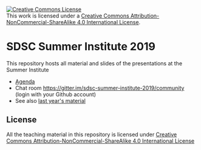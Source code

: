 <a rel="license" href="http://creativecommons.org/licenses/by-nc-sa/4.0/"><img alt="Creative Commons License" style="border-width:0" src="https://i.creativecommons.org/l/by-nc-sa/4.0/80x15.png" /></a><br />This work is licensed under a <a rel="license" href="http://creativecommons.org/licenses/by-nc-sa/4.0/">Creative Commons Attribution-NonCommercial-ShareAlike 4.0 International License</a>.

# SDSC Summer Institute 2019

This repository hosts all material and slides of the presentations at the Summer Institute

* [Agenda](https://si19.sdsc.edu/agenda/)
* Chat room <https://gitter.im/sdsc-summer-institute-2019/community> (login with your Github account)
* See also [last year's material](https://github.com/sdsc/sdsc-summer-institute-2018)

## License

All the teaching material in this repository is licensed under [Creative Commons Attribution-NonCommercial-ShareAlike 4.0 International License](https://creativecommons.org/licenses/by-nc-sa/4.0/)
